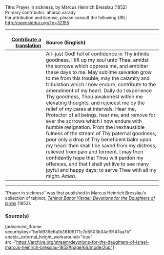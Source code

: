 <html>
<head></head>
<body>
Title: Prayer in sickness, by Marcus Heinrich Bresslau (1852)<br />
Primary contributor: aharon.varady<br />
For attribution and license, please consult the following URL: <a href="http://opensiddur.org/?p=32155">http://opensiddur.org/?p=32155</a>
<p />
<hr />

<table style="margin-left: auto;margin-right: auto;" class="draggable">
<thead><tr><th id="x" style="text-align: right;"><a href="/contributing/upload/">Contribute a translation</a></th><th style="text-align: left;">Source (English)</th></tr></thead>
<tbody>
<tr><td style="vertical-align:top;" width="25%">
<div class="liturgy"><span lang="he">

</span></div></td>
 
<td style="vertical-align:top;">
<div class="english">
All-just God! full of confidence in Thy infinite goodness, I lift up my soul unto Thee, amidst the sorrows which oppress me, and embitter these days to me. May sublime salvation grow to me from this trouble; may the calamity and tribulation which I now endure, contribute to the amendment of my heart. Daily do I experience Thy goodness, Thou awakenest within me elevating thoughts, and rejoicest me by the relief of my cares at intervals. Hear me, Protector of all beings, hear me, and remove for ever the sorrows which I now endure with humble resignation. From the inexhaustible fulness of the stream of Thy paternal goodness, pour only a drop of Thy beneficent balm upon my head: then shall I be saved from my distress, relieved from pain and torment. I may then confidently hope that Thou wilt pardon my offences, and that I shall yet live to see many joyful and happy days; to serve Thee with all my might. <em>Amen</em>. 
</div></td></tr>
</tbody></table>

<hr />

"Prayer in sickness" was first published in Marcus Heinrich Bresslau's collection of teḥinot, <em><a href="https://opensiddur.org/compilations/sifrei-tehinot/devotions-for-the-daughters-of-israel-by-marcus-heinrich-bresslau-1852/">Teḥinot Banot Yisrael: Devotions for the Daughters of Israel</a></em> (1852).

<h3>Source(s)</h3>

[advanced_iframe securitykey="be1d939e6a1b36109171c7d5503b34cf9147aa7b" enable_external_height_workaround="true" src="https://archive.org/stream/devotions-for-the-daughters-of-israel-marcus-heinrich-bresslau-1852#page/66/mode/2up"]

&nbsp;
</body>
</html>